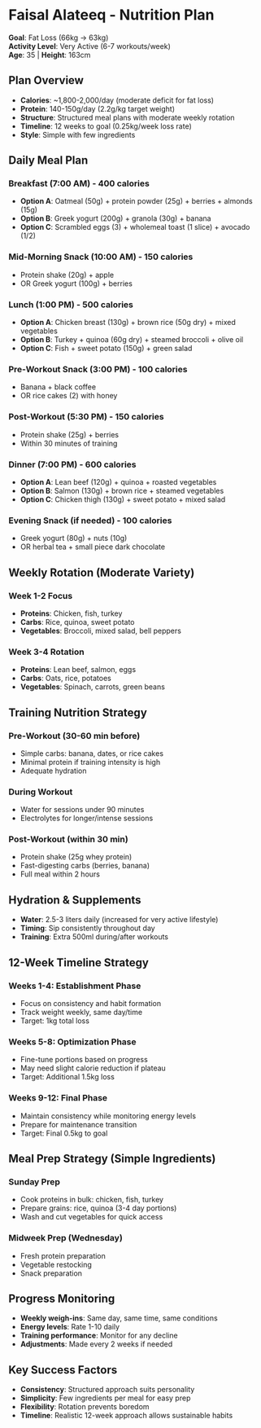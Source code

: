 # Faisal Alateeq - Nutrition Plan
**Goal**: Fat Loss (66kg → 63kg)  
**Activity Level**: Very Active (6-7 workouts/week)  
**Age**: 35 | **Height**: 163cm

## Plan Overview
- **Calories**: ~1,800-2,000/day (moderate deficit for fat loss)
- **Protein**: 140-150g/day (2.2g/kg target weight)
- **Structure**: Structured meal plans with moderate weekly rotation
- **Timeline**: 12 weeks to goal (0.25kg/week loss rate)
- **Style**: Simple with few ingredients

## Daily Meal Plan

### Breakfast (7:00 AM) - 400 calories
- **Option A**: Oatmeal (50g) + protein powder (25g) + berries + almonds (15g)
- **Option B**: Greek yogurt (200g) + granola (30g) + banana
- **Option C**: Scrambled eggs (3) + wholemeal toast (1 slice) + avocado (1/2)

### Mid-Morning Snack (10:00 AM) - 150 calories
- Protein shake (20g) + apple
- OR Greek yogurt (100g) + berries

### Lunch (1:00 PM) - 500 calories
- **Option A**: Chicken breast (130g) + brown rice (50g dry) + mixed vegetables
- **Option B**: Turkey + quinoa (60g dry) + steamed broccoli + olive oil
- **Option C**: Fish + sweet potato (150g) + green salad

### Pre-Workout Snack (3:00 PM) - 100 calories
- Banana + black coffee
- OR rice cakes (2) with honey

### Post-Workout (5:30 PM) - 150 calories
- Protein shake (25g) + berries
- Within 30 minutes of training

### Dinner (7:00 PM) - 600 calories
- **Option A**: Lean beef (120g) + quinoa + roasted vegetables
- **Option B**: Salmon (130g) + brown rice + steamed vegetables
- **Option C**: Chicken thigh (130g) + sweet potato + mixed salad

### Evening Snack (if needed) - 100 calories
- Greek yogurt (80g) + nuts (10g)
- OR herbal tea + small piece dark chocolate

## Weekly Rotation (Moderate Variety)

### Week 1-2 Focus
- **Proteins**: Chicken, fish, turkey
- **Carbs**: Rice, quinoa, sweet potato
- **Vegetables**: Broccoli, mixed salad, bell peppers

### Week 3-4 Rotation  
- **Proteins**: Lean beef, salmon, eggs
- **Carbs**: Oats, rice, potatoes
- **Vegetables**: Spinach, carrots, green beans

## Training Nutrition Strategy

### Pre-Workout (30-60 min before)
- Simple carbs: banana, dates, or rice cakes
- Minimal protein if training intensity is high
- Adequate hydration

### During Workout
- Water for sessions under 90 minutes
- Electrolytes for longer/intense sessions

### Post-Workout (within 30 min)
- Protein shake (25g whey protein)
- Fast-digesting carbs (berries, banana)
- Full meal within 2 hours

## Hydration & Supplements
- **Water**: 2.5-3 liters daily (increased for very active lifestyle)
- **Timing**: Sip consistently throughout day
- **Training**: Extra 500ml during/after workouts

## 12-Week Timeline Strategy

### Weeks 1-4: Establishment Phase
- Focus on consistency and habit formation
- Track weight weekly, same day/time
- Target: 1kg total loss

### Weeks 5-8: Optimization Phase  
- Fine-tune portions based on progress
- May need slight calorie reduction if plateau
- Target: Additional 1.5kg loss

### Weeks 9-12: Final Phase
- Maintain consistency while monitoring energy levels
- Prepare for maintenance transition
- Target: Final 0.5kg to goal

## Meal Prep Strategy (Simple Ingredients)

### Sunday Prep
- Cook proteins in bulk: chicken, fish, turkey
- Prepare grains: rice, quinoa (3-4 day portions)
- Wash and cut vegetables for quick access

### Midweek Prep (Wednesday)
- Fresh protein preparation
- Vegetable restocking
- Snack preparation

## Progress Monitoring
- **Weekly weigh-ins**: Same day, same time, same conditions
- **Energy levels**: Rate 1-10 daily
- **Training performance**: Monitor for any decline
- **Adjustments**: Made every 2 weeks if needed

## Key Success Factors
- **Consistency**: Structured approach suits personality
- **Simplicity**: Few ingredients per meal for easy prep
- **Flexibility**: Rotation prevents boredom
- **Timeline**: Realistic 12-week approach allows sustainable habits